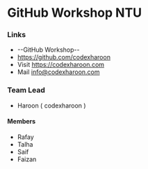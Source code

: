 # GitHub Workshop NTU
### Links
- --GitHub Workshop--
- https://github.com/codexharoon
- Visit https://codexharoon.com 
- Mail info@codexharoon.com

### Team Lead
- Haroon ( codexharoon )

#### Members
- Rafay
- Talha
- Saif
- Faizan
